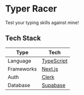 # Typer Racer

Test your typing skills against mine!

## Tech Stack

| Type      | Tech                                                         |
| --------- | ------------------------------------------------------------ |
| Language  | [TypeScript](https://www.typescriptlang.org/)                |
| Frameworks| [Next.js](https://nextjs.org/)                               |
| Auth      | [Clerk](https://clerk.com/)                                  |
| Database  | [Supabase](https://supabase.com/)                            |
